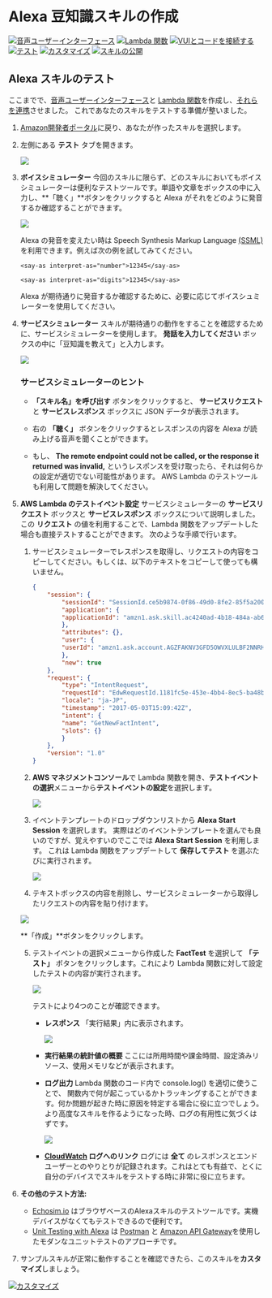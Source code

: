 # Alexa 豆知識スキルの作成
[![音声ユーザーインターフェース](https://m.media-amazon.com/images/G/01/mobile-apps/dex/alexa/alexa-skills-kit/jp/tutorials/navigation/1-locked.png)](1-voice-user-interface.md)
[![Lambda 関数](https://m.media-amazon.com/images/G/01/mobile-apps/dex/alexa/alexa-skills-kit/jp/tutorials/navigation/2-locked.png)](2-lambda-function.md)
[![VUIとコードを接続する](https://m.media-amazon.com/images/G/01/mobile-apps/dex/alexa/alexa-skills-kit/jp/tutorials/navigation/3-locked.png)](3-connect-vui-to-code.md)
[![テスト](https://m.media-amazon.com/images/G/01/mobile-apps/dex/alexa/alexa-skills-kit/jp/tutorials/navigation/4-on.png)](4-testing.md)
[![カスタマイズ](https://m.media-amazon.com/images/G/01/mobile-apps/dex/alexa/alexa-skills-kit/jp/tutorials/navigation/5-off.png)](5-customization.md)
[![スキルの公開](https://m.media-amazon.com/images/G/01/mobile-apps/dex/alexa/alexa-skills-kit/jp/tutorials/navigation/6-off.png)](6-publication.md)

## Alexa スキルのテスト

ここまでで、[音声ユーザーインターフェース](1-voice-user-interface.md)と [Lambda 関数](2-lambda-function.md)を作成し、[それらを連携](3-connect-vui-to-lambda.md)させました。 これであなたのスキルをテストする準備が整いました。

1.  [Amazon開発者ポータル](https://developer.amazon.com/edw/home.html#/skills/list)に戻り、あなたが作ったスキルを選択します。

2.  左側にある **テスト** タブを開きます。

    ![](https://m.media-amazon.com/images/G/01/mobile-apps/dex/alexa/alexa-skills-kit/jp/tutorials/fact/4-2-test-tab.png)

3.  **ボイスシミュレーター** 今回のスキルに限らず、どのスキルにおいてもボイスシミュレーターは便利なテストツールです。単語や文章をボックスの中に入力し、**「聴く」**ボタンをクリックすると Alexa がそれをどのように発音するか確認することができます。

	![](https://m.media-amazon.com/images/G/01/mobile-apps/dex/alexa/alexa-skills-kit/jp/tutorials/fact/4-3-voice-simulator.png)

	Alexa の発音を変えたい時は Speech Synthesis Markup Language [(SSML)](https://developer.amazon.com/public/solutions/alexa/alexa-skills-kit/docs/speech-synthesis-markup-language-ssml-reference)を利用できます。例えば次の例を試してみてください。

    `<say-as interpret-as="number">12345</say-as>`
    
    `<say-as interpret-as="digits">12345</say-as>`

    Alexa が期待通りに発音するか確認するために、必要に応じてボイスシュミレーターを使用してください。

4.  **サービスシミュレーター** スキルが期待通りの動作をすることを確認するために、サービスシミュレーターを使用します。 **発話を入力してください** ボックスの中に「豆知識を教えて」と入力します。

    ![](https://m.media-amazon.com/images/G/01/mobile-apps/dex/alexa/alexa-skills-kit/jp/tutorials/fact/4-4-service-simulator.png)
    
    ### サービスシミュレーターのヒント
    * **「スキル名」を呼び出す** ボタンをクリックすると、 **サービスリクエスト** と **サービスレスポンス** ボックスに JSON データが表示されます。
    * 右の **「聴く」** ボタンをクリックするとレスポンスの内容を Alexa が読み上げる音声を聞くことができます。

    * もし、 **The remote endpoint could not be called, or the response it returned was invalid,** というレスポンスを受け取ったら、それは何らかの設定が適切でない可能性があります。 AWS Lambda のテストツールも利用して問題を解決してください。

5.  **AWS Lambda のテストイベント設定** サービスシミュレーターの **サービスリクエスト** ボックスと **サービスレスポンス** ボックスについて説明しました。この **リクエスト** の値を利用することで、Lambda 関数をアップデートした場合も直接テストすることができます。 次のような手順で行います。
    1.  サービスシミュレーターでレスポンスを取得し、リクエストの内容をコピーしてください。もしくは、以下のテキストをコピーして使っても構いません。

        ```json
        {
            "session": {
                "sessionId": "SessionId.ce5b9874-0f86-49d0-8fe2-85f5a2008386",
                "application": {
                "applicationId": "amzn1.ask.skill.ac4240ad-4b18-484a-ab67-d740ed1320ac"
                },
                "attributes": {},
                "user": {
                "userId": "amzn1.ask.account.AGZFAKNV3GFD5OWVXLULBF2NNRHHUSJEHVDEMNQ2ZHTN5N6FPCIOQAJBBJCJ7M4TR254CLS5HPRW25NQL22M5XFR3MV73KJ52MOAD5E4MSKEMZWV2626OF6IOU3YZ6G5ZC5KQW7RP63GUFDRTB5PACWW3375W2E5JQBORIFUEZUYWVGOBHC7Z33C4UOE4QGBFYFFDGHMXW4OL5I"
                },
                "new": true
            },
            "request": {
                "type": "IntentRequest",
                "requestId": "EdwRequestId.1181fc5e-453e-4bb4-8ec5-ba48bcaf88ec",
                "locale": "ja-JP",
                "timestamp": "2017-05-03T15:09:42Z",
                "intent": {
                "name": "GetNewFactIntent",
                "slots": {}
                }
            },
            "version": "1.0"
        }
        ```

    2.  **AWS マネジメントコンソール**で Lambda 関数を開き、**テストイベントの選択**メニューから**テストイベントの設定**を選択します。

        ![](https://m.media-amazon.com/images/G/01/mobile-apps/dex/alexa/alexa-skills-kit/jp/tutorials/fact/4-5-2-configure-test-event.png)

    3.  イベントテンプレートのドロップダウンリストから **Alexa Start Session** を選択します。 実際はどのイベントテンプレートを選んでも良いのですが、覚えやすいのでここでは **Alexa Start Session** を利用します。 これは Lambda 関数をアップデートして **保存してテスト** を選ぶたびに実行されます。

        ![](https://m.media-amazon.com/images/G/01/mobile-apps/dex/alexa/alexa-skills-kit/jp/tutorials/fact/4-5-3-alexa-start-session.png)

    4.  テキストボックスの内容を削除し、サービスシミュレーターから取得したリクエストの内容を貼り付けます。

       ![](https://m.media-amazon.com/images/G/01/mobile-apps/dex/alexa/alexa-skills-kit/jp/tutorials/fact/4-5-4-paste-request.png)
        
       **「作成」**ボタンをクリックします。

    5.  テストイベントの選択メニューから作成した **FactTest** を選択して **「テスト」** ボタンをクリックします。これにより Lambda 関数に対して設定したテストの内容が実行されます。
    
        ![](https://m.media-amazon.com/images/G/01/mobile-apps/dex/alexa/alexa-skills-kit/jp/tutorials/fact/4-5-5-save-and-test.png)
        
        テストにより4つのことが確認できます。

        *  **レスポンス** 「実行結果」内に表示されます。

           ![](https://m.media-amazon.com/images/G/01/mobile-apps/dex/alexa/alexa-skills-kit/jp/tutorials/fact/4-5-5-1-execution-result.png)

        *  **実行結果の統計値の概要** ここには所用時間や課金時間、設定済みリソース、使用メモリなどが表示されます。

        *  **ログ出力**  Lambda 関数のコード内で console.log() を適切に使うことで、 関数内で何が起こっているかトラッキングすることができます。何か問題が起きた時に原因を特定する場合に役に立つでしょう。より高度なスキルを作るようになった時、ログの有用性に気づくはずです。

			![](https://m.media-amazon.com/images/G/01/mobile-apps/dex/alexa/alexa-skills-kit/jp/tutorials/fact/4-5-5-2-summary.png)


        *  **[CloudWatch](https://console.aws.amazon.com/cloudwatch/home?region=us-east-1#logs:) ログへのリンク**  ログには **全て** のレスポンスとエンドユーザーとのやりとりが記録されます。これはとても有益で、とくに自分のデバイスでスキルをテストする時に非常に役に立ちます。

6.  **その他のテスト方法:**

    *  [Echosim.io](https://echosim.io) はブラウザベースのAlexaスキルのテストツールです。実機デバイスがなくてもテストできるので便利です。
    *  [Unit Testing with Alexa](https://github.com/alexa/alexa-cookbook/tree/master/testing/postman/README.md) は [Postman](http://getpostman.com) と [Amazon API Gateway](http://aws.amazon.com/apigateway)を使用したモダンなユニットテストのアプローチです。

7.  サンプルスキルが正常に動作することを確認できたら、このスキルを**カスタマイズ**しましょう。

[![カスタマイズ](https://m.media-amazon.com/images/G/01/mobile-apps/dex/alexa/alexa-skills-kit/jp/tutorials/general/buttons/button_next_customization.png)](5-customization.md)
